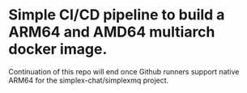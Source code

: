 # Simple CI/CD pipeline to build a ARM64 and AMD64 multiarch docker image.


Continuation of this repo will end once Github runners support native ARM64 for the simplex-chat/simplexmq project.
